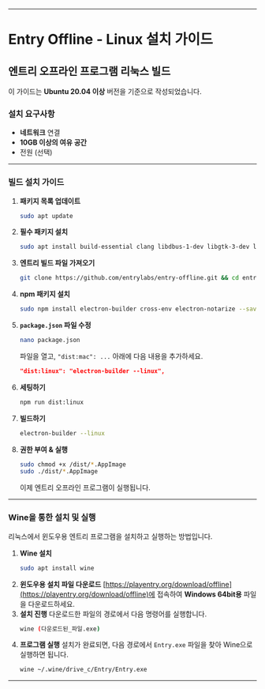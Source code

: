 -----

# Entry Offline - Linux 설치 가이드

## 엔트리 오프라인 프로그램 리눅스 빌드

이 가이드는 **Ubuntu 20.04 이상** 버전을 기준으로 작성되었습니다.

### **설치 요구사항**

  - **네트워크** 연결
  - **10GB 이상의 여유 공간**
  - 전원 (선택)

-----

### **빌드 설치 가이드**

1.  **패키지 목록 업데이트**
    ```bash
    sudo apt update
    ```
2.  **필수 패키지 설치**
    ```bash
    sudo apt install build-essential clang libdbus-1-dev libgtk-3-dev libnotify-dev libasound2-dev libcap-dev libcups2-dev libxtst-dev libxss1 libnss3-dev gcc-multilib g++-multilib libusb-1.0-0-dev curl gperf bison python3-dbusmock openjdk-8-jre git nodejs npm -y
    ```
3.  **엔트리 빌드 파일 가져오기**
    ```bash
    git clone https://github.com/entrylabs/entry-offline.git && cd entry-offline
    ```
4.  **npm 패키지 설치**
    ```bash
    sudo npm install electron-builder cross-env electron-notarize --save-dev --legacy-peer-deps
    ```
5.  **`package.json` 파일 수정**
    ```bash
    nano package.json
    ```
    파일을 열고, `"dist:mac": ...` 아래에 다음 내용을 추가하세요.
    ```json
    "dist:linux": "electron-builder --linux",
    ```
6.  **세팅하기**
    ```bash
    npm run dist:linux
    ```
7.  **빌드하기**
    ```bash
    electron-builder --linux
    ```
8.  **권한 부여 & 실행**
    ```bash
    sudo chmod +x /dist/*.AppImage
    sudo ./dist/*.AppImage
    ```
    이제 엔트리 오프라인 프로그램이 실행됩니다.

-----

### **Wine을 통한 설치 및 실행**

리눅스에서 윈도우용 엔트리 프로그램을 설치하고 실행하는 방법입니다.

1.  **Wine 설치**
    ```bash
    sudo apt install wine
    ```
2.  **윈도우용 설치 파일 다운로드**
    [https://playentry.org/download/offline](https://playentry.org/download/offline)에 접속하여 **Windows 64bit용** 파일을 다운로드하세요.
3.  **설치 진행**
    다운로드한 파일의 경로에서 다음 명령어를 실행합니다.
    ```bash
    wine (다운로드된_파일.exe)
    ```
4.  **프로그램 실행**
    설치가 완료되면, 다음 경로에서 `Entry.exe` 파일을 찾아 Wine으로 실행하면 됩니다.
    ```bash
    wine ~/.wine/drive_c/Entry/Entry.exe
    ```

-----
